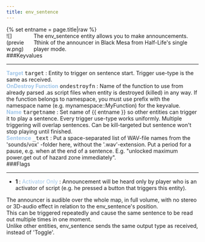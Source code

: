 ```yaml
---
title: env_sentence
---
```

<div>{% set entname = page.title|raw %}</div>
<div class="container previewimg">
<div class="columns">
<div class="imagepadding column col-auto" markdown="1">![](preview.png)</div>
<div class="column entityentry" markdown="1">The env_sentence entity allows you to make announcements. Tthink of the announcer in Black Mesa from Half-Life's single player mode.</div>
</div>
</div>
###Keyvalues
<hr>
<div class="entityentry" markdown="1">
<span style="color:#9fc5e8;"><b>Target</b></span> <kbd  class="tooltip" data-tooltip="target_destination">target</kbd> :
Entity to trigger on sentence start. Trigger use-type is the same as received.
</div>
<div class="entityentry" markdown="1">
<span style="color:#9fc5e8;"><b>OnDestroy Function</b></span> <kbd  class="tooltip" data-tooltip="string">ondestroyfn</kbd> :
Name of the function to use from already parsed .as script files when entity is destroyed (killed) in any way. If the function belongs to namespace, you must use prefix with the namespace name (e.g. mynamespace::MyFunction) for the keyvalue.
</div>
<div class="entityentry" markdown="1">
<span style="color:#9fc5e8;"><b>Name</b></span> <kbd  class="tooltip" data-tooltip="target_source">targetname</kbd> :
Set name of {{ entname }} so other entities can trigger it to play a sentence. Every trigger use-type works uniformly. Multiple triggering will overlap sentences. Can be kill-targeted but sentence won't stop playing until finished.
</div>
<div class="entityentry" markdown="1">
<span style="color:#9fc5e8;"><b>Sentence</b></span> <kbd  class="tooltip" data-tooltip="string">_text</kbd> :
Put a space-separated list of WAV-file names from the 'sounds/vox' -folder here, without the '.wav'-extension. Put a period for a pause, e.g. when at the end of a sentence. E.g. "unlocked maximum power.get out of hazard zone immediately".
</div>
###Flags
<hr>
<div class="entityflags">
<ul>
<li class="imagepadding" markdown="1"><b>1 </b> : <span style="color:#9fc5e8;">Activator Only</span> : Announcement will be heard only by player who is an activator of script (e.g. he pressed a button that triggers this entity).</li>
</ul>
</div>
<div class="notices blue">The announcer is audible over the whole map, in full volume, with no stereo or 3D-audio effect in relation to the env_sentence's position.</div>
<div class="notices blue">This can be triggered repeatedly and cause the same sentence to be read out multiple times in one moment.</div>
<div class="notices blue">Unlike other entities, env_sentence sends the same output type as received, instead of 'Toggle'.</div>
